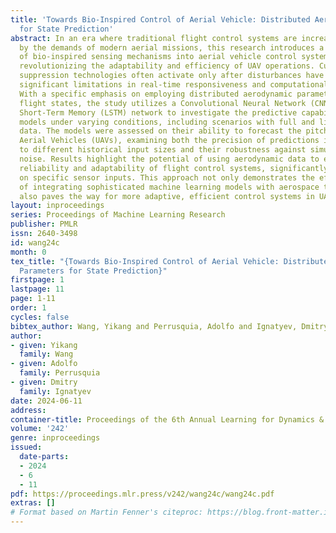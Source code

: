 ```yaml
---
title: 'Towards Bio-Inspired Control of Aerial Vehicle: Distributed Aerodynamic Parameters
  for State Prediction'
abstract: In an era where traditional flight control systems are increasingly strained
  by the demands of modern aerial missions, this research introduces a novel integration
  of bio-inspired sensing mechanisms into aerial vehicle control systems, aimed at
  revolutionizing the adaptability and efficiency of UAV operations. Current gust
  suppression technologies often activate only after disturbances have occurred, highlighting
  significant limitations in real-time responsiveness and computational efficiency.
  With a specific emphasis on employing distributed aerodynamic parameters for predicting
  flight states, the study utilizes a Convolutional Neural Network (CNN) and a Long
  Short-Term Memory (LSTM) network to investigate the predictive capabilities of these
  models under varying conditions, including scenarios with full and limited input
  data. The models were assessed on their ability to forecast the pitch rate of Unmanned
  Aerial Vehicles (UAVs), examining both the precision of predictions in response
  to different historical input sizes and their robustness against simulated sensor
  noise. Results highlight the potential of using aerodynamic data to enhance the
  reliability and adaptability of flight control systems, significantly reducing dependency
  on specific sensor inputs. This approach not only demonstrates the effectiveness
  of integrating sophisticated machine learning models with aerospace technology but
  also paves the way for more adaptive, efficient control systems in UAV operations.
layout: inproceedings
series: Proceedings of Machine Learning Research
publisher: PMLR
issn: 2640-3498
id: wang24c
month: 0
tex_title: "{Towards Bio-Inspired Control of Aerial Vehicle: Distributed Aerodynamic
  Parameters for State Prediction}"
firstpage: 1
lastpage: 11
page: 1-11
order: 1
cycles: false
bibtex_author: Wang, Yikang and Perrusquia, Adolfo and Ignatyev, Dmitry
author:
- given: Yikang
  family: Wang
- given: Adolfo
  family: Perrusquia
- given: Dmitry
  family: Ignatyev
date: 2024-06-11
address:
container-title: Proceedings of the 6th Annual Learning for Dynamics & Control Conference
volume: '242'
genre: inproceedings
issued:
  date-parts:
  - 2024
  - 6
  - 11
pdf: https://proceedings.mlr.press/v242/wang24c/wang24c.pdf
extras: []
# Format based on Martin Fenner's citeproc: https://blog.front-matter.io/posts/citeproc-yaml-for-bibliographies/
---
```

